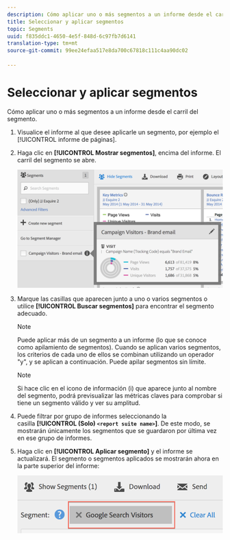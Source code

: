 ```yaml
---
description: Cómo aplicar uno o más segmentos a un informe desde el carril del segmento.
title: Seleccionar y aplicar segmentos
topic: Segments
uuid: f835ddc1-4650-4e5f-848d-6c97fb7d6141
translation-type: tm+mt
source-git-commit: 99ee24efaa517e8da700c67818c111c4aa90dc02

---
```



# Seleccionar y aplicar segmentos

Cómo aplicar uno o más segmentos a un informe desde el carril del segmento.

1. Visualice el informe al que desee aplicarle un segmento, por ejemplo el [!UICONTROL informe de páginas].
1. Haga clic en **[!UICONTROL Mostrar segmentos]**, encima del informe. El carril del segmento se abre.

   ![](assets/segment_rail.png)

1. Marque las casillas que aparecen junto a uno o varios segmentos o utilice **[!UICONTROL Buscar segmentos]** para encontrar el segmento adecuado.

   >[!NOTE]
   >
   >Puede aplicar más de un segmento a un informe (lo que se conoce como apilamiento de segmentos). Cuando se aplican varios segmentos, los criterios de cada uno de ellos se combinan utilizando un operador &quot;y&quot;, y se aplican a continuación. Puede apilar segmentos sin límite.

   >[!NOTE]
   >
   >Si hace clic en el icono de información (i) que aparece junto al nombre del segmento, podrá previsualizar las métricas claves para comprobar si tiene un segmento válido y ver su amplitud.

1. Puede filtrar por grupo de informes seleccionando la casilla **[!UICONTROL (Solo) `<report suite name>`]**. De este modo, se mostrarán únicamente los segmentos que se guardaron por última vez en ese grupo de informes.
1. Haga clic en **[!UICONTROL Aplicar segmento]** y el informe se actualizará. El segmento o segmentos aplicados se mostrarán ahora en la parte superior del informe:

   ![](assets/applied_segments.png)
